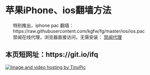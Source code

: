 <h1>苹果iPhone、ios翻墙方法</h1>




<ul class="task-list">
<li> 特别推出，iphone pac 翻墙：https://raw.githubusercontent.com/kgfw/fg/master/ios/ios.pac
</li>
<li> 禁闻在线代理，浏览器直接访问，无需安装： <a href="https://github.com/bannedbook/fanqiang/wiki" target="_blank">禁闻代理</a>
</li>



</ul>

<h2>
本页短网址：https://git.io/ifq
</h2>
<a href="https://github.com/bannedbook/fanqiang/wiki/jwproxy" target="_blank"><img src="http://i58.tinypic.com/zxsi9k.jpg" border="0" alt="Image and video hosting by TinyPic"></a>